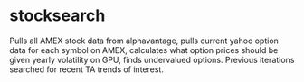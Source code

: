 # stocksearch
Pulls all AMEX stock data from alphavantage, pulls current yahoo option data for each symbol on AMEX, calculates what option prices should be given yearly volatility on GPU, finds undervalued options. Previous iterations searched for recent TA trends of interest.
